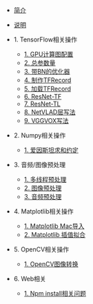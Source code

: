 * [简介]()
* [说明](./README.md)
* 1\. TensorFlow相关操作
    * [1. GPU计算图配置](tensorflow/1.md)
    * [2. 总参数量](tensorflow/2.md)
    * [3. 带BN的优化器](tensorflow/3.md)
    * [4. 制作TFRecord](tensorflow/4.md)
    * [5. 加载TFRecord](tensorflow/5.md)
    * [6. ResNet-TF](tensorflow/6.md)
    * [7. ResNet-TL](tensorflow/7.md)
    * [8. NetVLAD层写法](tensorflow/8.md)
    * [9. VGGVOX写法](tensorflow/9.md)
* 2\. Numpy相关操作
    * [1. 爱因斯坦求和约定](numpy/1.md)
* 3\. 音频\/图像预处理
    * [1. 多线程预处理](preprocessing/1.md)
    * [2. 图像预处理](preprocessing/2.md)
    * [3. 音频预处理](preprocessing/3.md)
* 4\. Matplotlib相关操作
    * [1. Matplotlib Mac导入](matplotlib/1.md)
    * [2. Matplotlib 插值拟合](matplotlib/2.md)

* 5\. OpenCV相关操作
    * [1. OpenCV图像转换](opencv/1.md)

* 6\. Web相关
    * [1. Npm install相关问题](web/1.md)
